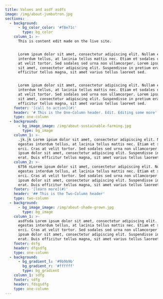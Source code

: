 ```yaml
---
title: Values and asdf asdfs
image: /img/about-jumbotron.jpg
sections:
  - background:
      - bg_color_color: '#f8e71c'
        type: bg_color
    column_1: >-
      This is content edit made on the live site.


      Lorem ipsum dolor sit amet, consectetur adipiscing elit. Nullam egestas
      interdum tellus, at lacinia tellus mattis nec. Etiam et sodales orci. Cras
      at velit tortor. Sed sodales sed urna non ullamcorper. Lorem ipsum dolor
      sit amet, consectetur adipiscing elit. Suspendisse in pretium erat. Duis
      efficitur tellus magna, sit amet varius tellus laoreet sed.


      Lorem ipsum dolor sit amet, consectetur adipiscing elit. Nullam egestas
      interdum tellus, at lacinia tellus mattis nec. Etiam et sodales orci. Cras
      at velit tortor. Sed sodales sed urna non ullamcorper. Lorem ipsum dolor
      sit amet, consectetur adipiscing elit. Suspendisse in pretium erat. Duis
      efficitur tellus magna, sit amet varius tellus laoreet sed.
    footer: '[call to action](#)'
    header: '# This is the One-Column header. Edit. Editing some more'
    type: one-column
  - background:
      - bg_image_image: /img/about-sustainable-farming.jpg
        type: bg_image
    column_1: >-
      .jk.jk Lorem ipsum dolor sit amet, consectetur adipiscing elit. Nullam
      egestas interdum tellus, at lacinia tellus mattis nec. Etiam et sodales
      orci. Cras at velit tortor. Sed sodales sed urna non ullamcorper. Lorem
      ipsum dolor sit amet, consectetur adipiscing elit. Suspendisse in pretium
      erat. Duis efficitur tellus magna, sit amet varius tellus laoreet sed.
    column_2: >-
      6756 nLorem ipsum dolor sit amet, consectetur adipiscing elit. Nullam
      egestas interdum tellus, at lacinia tellus mattis nec. Etiam et sodales
      orci. Cras at velit tortor. Sed sodales sed urna non ullamcorper. Lorem
      ipsum dolor sit amet, consectetur adipiscing elit. Suspendisse in pretium
      erat. Duis efficitur tellus magna, sit amet varius tellus laoreet sed.
    footer: '[learn more](#)'
    header: '## This is the Two-Column header'
    type: two-column
  - background:
      - bg_image_image: /img/about-shade-grown.jpg
        type: bg_image
    column_1: >-
      asdfsda Lorem ipsum dolor sit amet, consectetur adipiscing elit. Nullam
      egestas interdum tellus, at lacinia tellus mattis nec. Etiam et sodales
      orci. Cras at velit tortor. Sed sodales sed urna non ullamcorper. Lorem
      ipsum dolor sit amet, consectetur adipiscing elit. Suspendisse in pretium
      erat. Duis efficitur tellus magna, sit amet varius tellus laoreet sed.
    footer: dsfg
    header: dfgsdfg
    type: one-column
  - background:
      - bg_gradient_l: '#9b9b9b'
        bg_gradient_r: '#ffffff'
        type: bg_gradient
    column_1: sdfg
    footer: sdfg
    header: fdsgsdfg
    type: one-column
---
```


